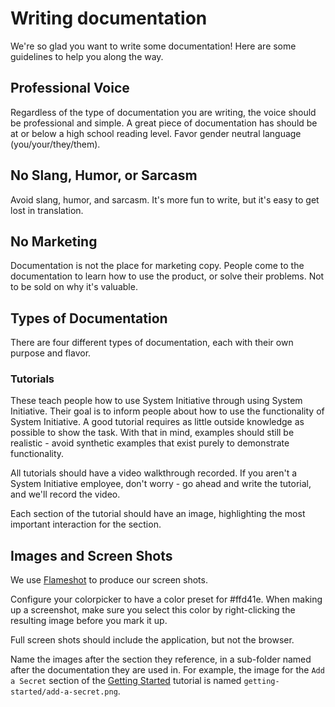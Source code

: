 # Writing documentation

We're so glad you want to write some documentation! Here are some guidelines to help you along the way.

## Professional Voice

Regardless of the type of documentation you are writing, the voice should be professional and simple. A great piece of documentation has should be at or below a high school reading level. Favor gender neutral language (you/your/they/them).

## No Slang, Humor, or Sarcasm

Avoid slang, humor, and sarcasm. It's more fun to write, but it's easy to get lost in translation.

## No Marketing

Documentation is not the place for marketing copy. People come to the documentation to learn how to use the product, or solve their problems. Not to be sold on why it's valuable.

## Types of Documentation

There are four different types of documentation, each with their own purpose and flavor.

### Tutorials

These teach people how to use System Initiative through using System Initiative. Their goal is to inform people about how to use the functionality of System Initiative. A good tutorial requires as little outside knowledge as possible to show the task. With that in mind, examples should still be realistic - avoid synthetic examples that exist purely to demonstrate functionality.

All tutorials should have a video walkthrough recorded. If you aren't a System Initiative employee, don't worry - go ahead and write the tutorial, and we'll record the video.

Each section of the tutorial should have an image, highlighting the most important interaction for the section.

## Images and Screen Shots

We use [Flameshot](https://flameshot.org/) to produce our screen shots.

Configure your colorpicker to have a color preset for #ffd41e. When making up a screenshot, make sure you select this color by right-clicking the resulting image before you mark it up.

Full screen shots should include the application, but not the browser.

Name the images after the section they reference, in a sub-folder named after the documentation they are used in. For example, the image for the `Add a Secret` section of the [Getting Started](/tutorials/getting-started) tutorial is named `getting-started/add-a-secret.png`.
